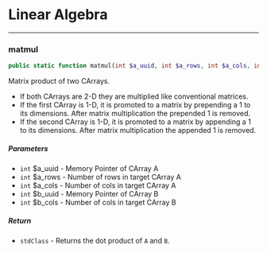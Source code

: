# Linear Algebra

---

### matmul
```php
public static function matmul(int $a_uuid, int $a_rows, int $a_cols, int $b_uuid, int $b_cols);
```
Matrix product of two CArrays.

- If both CArrays are 2-D they are multiplied like conventional matrices.
- If the first CArray is 1-D, it is promoted to a matrix by prepending a 1 to its dimensions. After matrix multiplication the prepended 1 is removed.
- If the second CArray is 1-D, it is promoted to a matrix by appending a 1 to its dimensions. After matrix multiplication the appended 1 is removed.
##### Parameters

- `int` $a_uuid - Memory Pointer of CArray A
- `int` $a_rows - Number of rows in target CArray A
- `int` $a_cols - Number of cols in target CArray A
- `int` $b_uuid - Memory Pointer of CArray B
- `int` $b_cols - Number of cols in target CArray B

##### Return

- `stdClass` - Returns the dot product of `A` and `B`.


